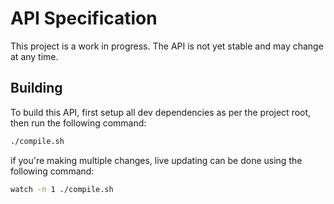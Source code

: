 # API Specification

This project is a work in progress. The API is not yet stable and may change at any time.

## Building

To build this API, first setup all dev dependencies as per the project root, then run the following command:

```bash
./compile.sh
```

if you're making multiple changes, live updating can be done using the following command:

```bash
watch -n 1 ./compile.sh
```